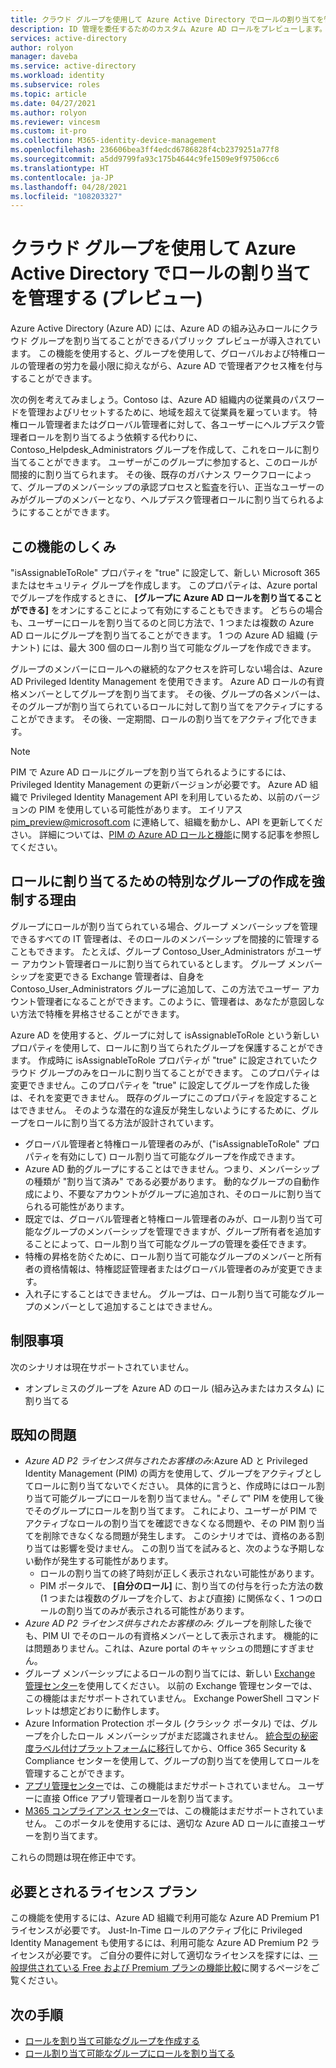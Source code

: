 ```yaml
---
title: クラウド グループを使用して Azure Active Directory でロールの割り当てを管理する | Microsoft Docs
description: ID 管理を委任するためのカスタム Azure AD ロールをプレビューします。 Azure portal、PowerShell、または Graph API で Azure ロールの割り当てを管理します。
services: active-directory
author: rolyon
manager: daveba
ms.service: active-directory
ms.workload: identity
ms.subservice: roles
ms.topic: article
ms.date: 04/27/2021
ms.author: rolyon
ms.reviewer: vincesm
ms.custom: it-pro
ms.collection: M365-identity-device-management
ms.openlocfilehash: 236606bea3ff4edcd6786828f4cb2379251a77f8
ms.sourcegitcommit: a5dd9799fa93c175b4644c9fe1509e9f97506cc6
ms.translationtype: HT
ms.contentlocale: ja-JP
ms.lasthandoff: 04/28/2021
ms.locfileid: "108203327"
---
```

# <a name="use-cloud-groups-to-manage-role-assignments-in-azure-active-directory-preview"></a>クラウド グループを使用して Azure Active Directory でロールの割り当てを管理する (プレビュー)

Azure Active Directory (Azure AD) には、Azure AD の組み込みロールにクラウド グループを割り当てることができるパブリック プレビューが導入されています。 この機能を使用すると、グループを使用して、グローバルおよび特権ロールの管理者の労力を最小限に抑えながら、Azure AD で管理者アクセス権を付与することができます。

次の例を考えてみましょう。Contoso は、Azure AD 組織内の従業員のパスワードを管理およびリセットするために、地域を超えて従業員を雇っています。 特権ロール管理者またはグローバル管理者に対して、各ユーザーにヘルプデスク管理者ロールを割り当てるよう依頼する代わりに、Contoso_Helpdesk_Administrators グループを作成して、これをロールに割り当てることができます。 ユーザーがこのグループに参加すると、このロールが間接的に割り当てられます。 その後、既存のガバナンス ワークフローによって、グループのメンバーシップの承認プロセスと監査を行い、正当なユーザーのみがグループのメンバーとなり、ヘルプデスク管理者ロールに割り当てられるようにすることができます。

## <a name="how-this-feature-works"></a>この機能のしくみ

"isAssignableToRole" プロパティを "true" に設定して、新しい Microsoft 365 またはセキュリティ グループを作成します。 このプロパティは、Azure portal でグループを作成するときに、 **[グループに Azure AD ロールを割り当てることができる]** をオンにすることによって有効にすることもできます。 どちらの場合も、ユーザーにロールを割り当てるのと同じ方法で、1 つまたは複数の Azure AD ロールにグループを割り当てることができます。 1 つの Azure AD 組織 (テナント) には、最大 300 個のロール割り当て可能なグループを作成できます。

グループのメンバーにロールへの継続的なアクセスを許可しない場合は、Azure AD Privileged Identity Management を使用できます。 Azure AD ロールの有資格メンバーとしてグループを割り当てます。 その後、グループの各メンバーは、そのグループが割り当てられているロールに対して割り当てをアクティブにすることができます。 その後、一定期間、ロールの割り当てをアクティブ化できます。

> [!Note]
> PIM で Azure AD ロールにグループを割り当てられるようにするには、Privileged Identity Management の更新バージョンが必要です。 Azure AD 組織で Privileged Identity Management API を利用しているため、以前のバージョンの PIM を使用している可能性があります。 エイリアス pim_preview@microsoft.com に連絡して、組織を動かし、API を更新してください。 詳細については、[PIM の Azure AD ロールと機能](../privileged-identity-management/azure-ad-roles-features.md)に関する記事を参照してください。

## <a name="why-we-enforce-creation-of-a-special-group-for-assigning-it-to-a-role"></a>ロールに割り当てるための特別なグループの作成を強制する理由

グループにロールが割り当てられている場合、グループ メンバーシップを管理できるすべての IT 管理者は、そのロールのメンバーシップを間接的に管理することもできます。 たとえば、グループ Contoso_User_Administrators がユーザー アカウント管理者ロールに割り当てられているとします。 グループ メンバーシップを変更できる Exchange 管理者は、自身を Contoso_User_Administrators グループに追加して、この方法でユーザー アカウント管理者になることができます。このように、管理者は、あなたが意図しない方法で特権を昇格させることができます。

Azure AD を使用すると、グループに対して isAssignableToRole という新しいプロパティを使用して、ロールに割り当てられたグループを保護することができます。 作成時に isAssignableToRole プロパティが "true" に設定されていたクラウド グループのみをロールに割り当てることができます。 このプロパティは変更できません。このプロパティを "true" に設定してグループを作成した後は、それを変更できません。 既存のグループにこのプロパティを設定することはできません。
そのような潜在的な違反が発生しないようにするために、グループをロールに割り当てる方法が設計されています。

- グローバル管理者と特権ロール管理者のみが、("isAssignableToRole" プロパティを有効にして) ロール割り当て可能なグループを作成できます。
- Azure AD 動的グループにすることはできません。つまり、メンバーシップの種類が "割り当て済み" である必要があります。 動的なグループの自動作成により、不要なアカウントがグループに追加され、そのロールに割り当てられる可能性があります。
- 既定では、グローバル管理者と特権ロール管理者のみが、ロール割り当て可能なグループのメンバーシップを管理できますが、グループ所有者を追加することによって、ロール割り当て可能なグループの管理を委任できます。
- 特権の昇格を防ぐために、ロール割り当て可能なグループのメンバーと所有者の資格情報は、特権認証管理者またはグローバル管理者のみが変更できます。
- 入れ子にすることはできません。 グループは、ロール割り当て可能なグループのメンバーとして追加することはできません。

## <a name="limitations"></a>制限事項

次のシナリオは現在サポートされていません。  

- オンプレミスのグループを Azure AD のロール (組み込みまたはカスタム) に割り当てる

## <a name="known-issues"></a>既知の問題

- *Azure AD P2 ライセンス供与されたお客様のみ*:Azure AD と Privileged Identity Management (PIM) の両方を使用して、グループをアクティブとしてロールに割り当てないでください。 具体的に言うと、作成時にはロール割り当て可能グループにロールを割り当てません。"*そして*" PIM を使用して後でそのグループにロールを割り当てます。 これにより、ユーザーが PIM でアクティブなロールの割り当てを確認できなくなる問題や、その PIM 割り当てを削除できなくなる問題が発生します。 このシナリオでは、資格のある割り当ては影響を受けません。 この割り当てを試みると、次のような予期しない動作が発生する可能性があります。
  - ロールの割り当ての終了時刻が正しく表示されない可能性があります。
  - PIM ポータルで、 **[自分のロール]** に、割り当ての付与を行った方法の数 (1 つまたは複数のグループを介して、および直接) に関係なく、1 つのロールの割り当てのみが表示される可能性があります。
- *Azure AD P2 ライセンス供与されたお客様のみ*: グループを削除した後でも、PIM UI でそのロールの有資格メンバーとして表示されます。 機能的には問題ありません。これは、Azure portal のキャッシュの問題にすぎません。  
- グループ メンバーシップによるロールの割り当てには、新しい [Exchange 管理センター](https://admin.exchange.microsoft.com/)を使用してください。 以前の Exchange 管理センターでは、この機能はまだサポートされていません。 Exchange PowerShell コマンドレットは想定どおりに動作します。
- Azure Information Protection ポータル (クラシック ポータル) では、グループを介したロール メンバーシップがまだ認識されません。 [統合型の秘密度ラベル付けプラットフォームに移行](/azure/information-protection/configure-policy-migrate-labels)してから、Office 365 Security & Compliance センターを使用して、グループの割り当てを使用してロールを管理することができます。
- [アプリ管理センター](https://config.office.com/)では、この機能はまだサポートされていません。 ユーザーに直接 Office アプリ管理者ロールを割り当てます。
- [M365 コンプライアンス センター](https://compliance.microsoft.com/)では、この機能はまだサポートされていません。 このポータルを使用するには、適切な Azure AD ロールに直接ユーザーを割り当てます。

これらの問題は現在修正中です。

## <a name="required-license-plan"></a>必要とされるライセンス プラン

この機能を使用するには、Azure AD 組織で利用可能な Azure AD Premium P1 ライセンスが必要です。 Just-In-Time ロールのアクティブ化に Privileged Identity Management も使用するには、利用可能な Azure AD Premium P2 ライセンスが必要です。 ご自分の要件に対して適切なライセンスを探すには、[一般提供されている Free および Premium プランの機能比較](../fundamentals/active-directory-whatis.md#what-are-the-azure-ad-licenses)に関するページをご覧ください。

## <a name="next-steps"></a>次の手順

- [ロールを割り当て可能なグループを作成する](groups-create-eligible.md)
- [ロール割り当て可能なグループにロールを割り当てる](groups-assign-role.md)
